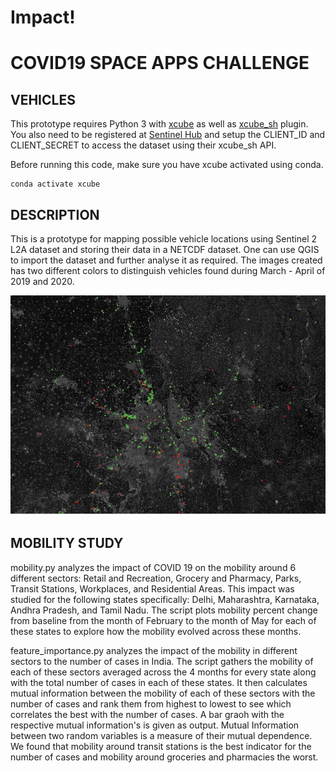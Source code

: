 # Impact!

# COVID19 SPACE APPS CHALLENGE

## VEHICLES
This prototype requires Python 3 with [xcube](https://github.com/dcs4cop/xcube/) as well as [xcube_sh](https://github.com/dcs4cop/xcube-sh) plugin. You also need to be registered at [Sentinel Hub](https://www.sentinel-hub.com/) and setup the CLIENT_ID and CLIENT_SECRET to access the dataset using their xcube_sh API.

Before running this code, make sure you have xcube activated using conda.

```
conda activate xcube
```

## DESCRIPTION

This is a prototype for mapping possible vehicle locations using Sentinel 2 L2A dataset and storing their data in a NETCDF dataset. One can use QGIS to import the dataset and further analyse it as required. The images created has two different colors to distinguish vehicles found during March - April of 2019 and 2020.

![](images/showImg.png)

## MOBILITY STUDY

mobility.py analyzes the impact of COVID 19 on the mobility around 6 different sectors: Retail and Recreation, Grocery and Pharmacy, Parks, Transit Stations, Workplaces, and Residential Areas. This impact was studied for the following states specifically: Delhi, Maharashtra, Karnataka, Andhra Pradesh, and Tamil Nadu. The script plots mobility percent change from baseline from the month of February to the month of May for each of these states to explore how the mobility evolved across these months.

feature_importance.py analyzes the impact of the mobility in different sectors to the number of cases in India. The script gathers the mobility of each of these sectors averaged across the 4 months for every state along with the total number of cases in each of these states. It then calculates mutual information between the mobility of each of these sectors with the number of cases and rank them from highest to lowest to see which correlates the best with the number of cases. A bar graoh with the respective mutual information's is given as output. Mutual Information between two random variables is a measure of their mutual dependence. We found that mobility around transit stations is the best indicator for the number of cases and mobility around groceries and pharmacies the worst.
